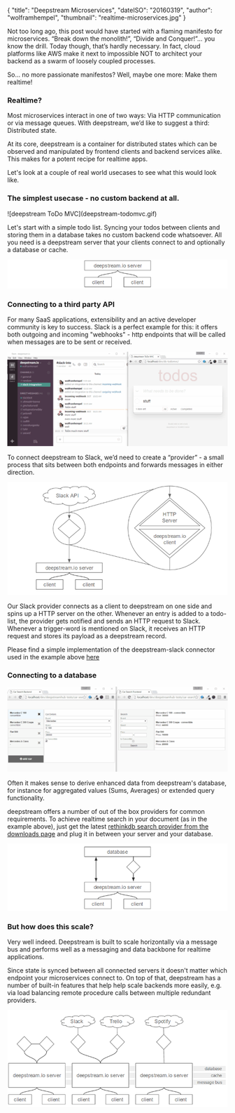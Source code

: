 {
    "title": "Deepstream Microservices",
    "dateISO": "20160319",
    "author": "wolframhempel",
    "thumbnail": "realtime-microservices.jpg"
}

Not too long ago, this post would have started with a flaming manifesto for microservices. “Break down the monolith!”, “Divide and Conquer!”… you know the drill. Today though, that’s hardly necessary. In fact, cloud platforms like AWS make it next to impossible NOT to architect your backend as a swarm of loosely coupled processes.

So… no more passionate manifestos? Well, maybe one more: Make them realtime!

### Realtime?
Most microservices interact in one of two ways: Via HTTP communication or via message queues. With deepstream, we’d like to suggest a third: Distributed state.

At its core, deepstream is a container for distributed states which can be observed and manipulated by frontend clients and backend services alike. This makes for a potent recipe for realtime apps.

Let's look at a couple of real world usecases to see what this would look like.

<h3 class="section">The simplest usecase - no custom backend at all.</h3>
![deepstream ToDo MVC](deepstream-todomvc.gif)

Let's start with a simple todo list. Syncing your todos between clients and storing them in a database takes no custom backend code whatsoever. All you need is a deepstream server that your clients connect to and optionally a database or cache.

![Most basic deepstream setup](diagramm-simple-setup.png)

<h3 class="section">Connecting to a third party API</h3>

For many SaaS applications, extensibility and an active developer community is key to success. Slack is a perfect example for this: it offers both outgoing and incoming "webhooks" - http endpoints that will be called when messages are to be sent or received.

![deepstream Slack integration](deepstream-slack-integration.gif)

To connect deepstream to Slack, we’d need to create a “provider” - a small process that sits between both endpoints and forwards messages in either direction.

![deepstream Slack integration diagram](diagramm-deepstream-slack-integration.png)

Our Slack provider connects as a client to deepstream on one side and spins up a HTTP server on the other. Whenever an entry is added to a todo-list, the provider gets notified and sends an HTTP request to Slack. Whenever a trigger-word is mentioned on Slack, it receives an HTTP request and stores its payload as a deepstream record.

Please find a simple implementation of the deepstream-slack connector used in the example above [here](slack-connector.js)

<h3 class="section">Connecting to a database</h3>

![realtime search with deepstream](deepstream-realtime-search.gif)

Often it makes sense to derive enhanced data from deepstream's database, for instance for aggregated values (Sums, Averages) or extended query functionality.

deepstream offers a number of out of the box providers for common requirements. To achieve realtime search in your document (as in the example above), just get the latest [rethinkdb search provider from the downloads page](https://deepstream.io/download/) and plug it in between your server and your database.

![database search provider](diagramm-database.png)

<h3 class="section">But how does this scale?</h3>

Very well indeed. Deepstream is built to scale horizontally via a message bus and performs well as a messaging and data backbone for realtime applications.

Since state is synced between all connected servers it doesn't matter which endpoint your microservices connect to. On top of that, deepstream has a number of built-in features that help help scale backends more easily, e.g. via load balancing remote procedure calls between multiple redundant providers.

![ deepstream microservice scalability](diagramm-scalability.png)
